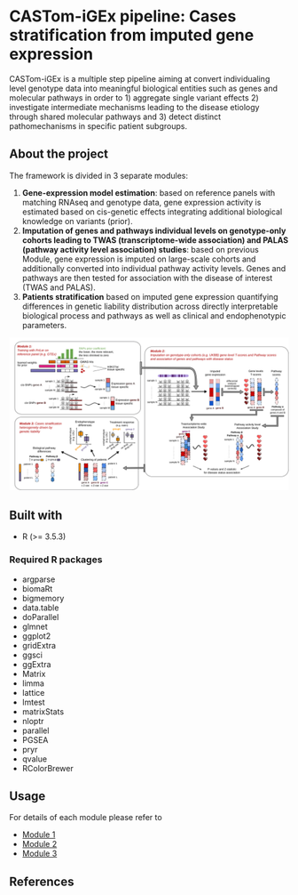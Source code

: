 # CASTom-iGEx pipeline: Cases stratification from imputed gene expression
CASTom-iGEx is a multiple step pipeline aiming at convert individualing level genotype data into meaningful biological entities such as genes and molecular pathways in order to 1) aggregate single variant effects 2) investigate intermediate mechanisms leading to the disease etiology through shared molecular pathways and 3) detect distinct pathomechanisms in specific patient subgroups. 

## About the project
The framework is divided in 3 separate modules:
1. **Gene-expression model estimation**: based on reference panels with matching RNAseq and genotype data, gene expression activity is estimated based on cis-genetic effects integrating additional biological knowledge on variants (prior). 
2. **Imputation of genes and pathways individual levels on genotype-only cohorts leading to TWAS (transcriptome-wide association) and PALAS (pathway activity level association) studies**: based on previous Module, gene expression is imputed on large-scale cohorts and additionally converted into individual pathway activity levels. Genes and pathways are then tested for association with the disease of interest (TWAS and PALAS). 
3. **Patients stratification** based on imputed gene expression quantifying differences in genetic liability distribution
across directly interpretable biological process and pathways as well as clinical and endophenotypic parameters.

![](./overview.png)

## Built with
* R (>= 3.5.3)
### Required R packages
- argparse 
- biomaRt
- bigmemory
- data.table
- doParallel
- glmnet
- ggplot2
- gridExtra
- ggsci
- ggExtra
- Matrix
- limma
- lattice
- lmtest
- matrixStats
- nloptr
- parallel
- PGSEA
- pryr
- qvalue
- RColorBrewer


## Usage
For details of each module please refer to 
* [Module 1](https://gitlab.mpcdf.mpg.de/luciat/castom-igex/-/tree/master/Software/model_training)
* [Module 2](https://gitlab.mpcdf.mpg.de/luciat/castom-igex/-/tree/master/Software/model_prediction)
* [Module 3](https://gitlab.mpcdf.mpg.de/luciat/castom-igex/-/tree/master/Software/model_clustering)

## References
